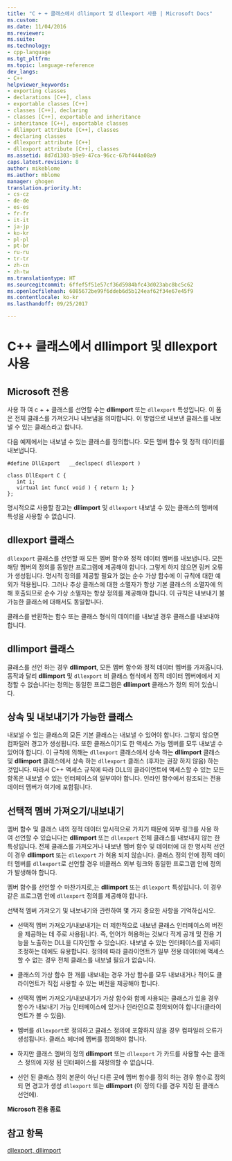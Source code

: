 ```yaml
---
title: "C + + 클래스에서 dllimport 및 dllexport 사용 | Microsoft Docs"
ms.custom: 
ms.date: 11/04/2016
ms.reviewer: 
ms.suite: 
ms.technology:
- cpp-language
ms.tgt_pltfrm: 
ms.topic: language-reference
dev_langs:
- C++
helpviewer_keywords:
- exporting classes
- declarations [C++], class
- exportable classes [C++]
- classes [C++], declaring
- classes [C++], exportable and inheritance
- inheritance [C++], exportable classes
- dllimport attribute [C++], classes
- declaring classes
- dllexport attribute [C++]
- dllexport attribute [C++], classes
ms.assetid: 8d7d1303-b9e9-47ca-96cc-67bf444a08a9
caps.latest.revision: 8
author: mikeblome
ms.author: mblome
manager: ghogen
translation.priority.ht:
- cs-cz
- de-de
- es-es
- fr-fr
- it-it
- ja-jp
- ko-kr
- pl-pl
- pt-br
- ru-ru
- tr-tr
- zh-cn
- zh-tw
ms.translationtype: HT
ms.sourcegitcommit: 6ffef5f51e57cf36d5984bfc43d023abc8bc5c62
ms.openlocfilehash: 6085672be99f6ddeb6d5b124eaf62f34e67e45f9
ms.contentlocale: ko-kr
ms.lasthandoff: 09/25/2017

---
```

# <a name="using-dllimport-and-dllexport-in-c-classes"></a>C++ 클래스에서 dllimport 및 dllexport 사용
## <a name="microsoft-specific"></a>Microsoft 전용  
 사용 하 여 c + + 클래스를 선언할 수는 **dllimport** 또는 `dllexport` 특성입니다. 이 폼은 전체 클래스를 가져오거나 내보냄을 의미합니다. 이 방법으로 내보낸 클래스를 내보낼 수 있는 클래스라고 합니다.  
  
 다음 예제에서는 내보낼 수 있는 클래스를 정의합니다. 모든 멤버 함수 및 정적 데이터를 내보냅니다.  
  
```  
#define DllExport   __declspec( dllexport )  
  
class DllExport C {  
   int i;  
   virtual int func( void ) { return 1; }  
};  
```  
  
 명시적으로 사용할 참고는 **dllimport** 및 `dllexport` 내보낼 수 있는 클래스의 멤버에 특성을 사용할 수 없습니다.  
  
##  <a name="_pluslang_using_dllimport_and_dllexport_in_c2b2bdllexportclasses"></a>dllexport 클래스  
 `dllexport` 클래스를 선언할 때 모든 멤버 함수와 정적 데이터 멤버를 내보냅니다. 모든 해당 멤버의 정의를 동일한 프로그램에 제공해야 합니다. 그렇게 하지 않으면 링커 오류가 생성됩니다. 명시적 정의를 제공할 필요가 없는 순수 가상 함수에 이 규칙에 대한 예외가 적용됩니다. 그러나 추상 클래스에 대한 소멸자가 항상 기본 클래스의 소멸자에 의해 호출되므로 순수 가상 소멸자는 항상 정의를 제공해야 합니다. 이 규칙은 내보내기 불가능한 클래스에 대해서도 동일합니다.  
  
 클래스를 반환하는 함수 또는 클래스 형식의 데이터를 내보낼 경우 클래스를 내보내야 합니다.  
  
##  <a name="_pluslang_dllexport_classesdllexportclasses"></a>dllimport 클래스  
 클래스를 선언 하는 경우 **dllimport**, 모든 멤버 함수와 정적 데이터 멤버를 가져옵니다. 동작과 달리 **dllimport** 및 `dllexport` 비 클래스 형식에서 정적 데이터 멤버에에서 지정할 수 없습니다는 정의는 동일한 프로그램은 **dllimport** 클래스가 정의 되어 있습니다.  
  
##  <a name="_pluslang_using_dllimport_and_dllexport_in_c2b2binheritanceandexportableclasses"></a>상속 및 내보내기가 가능한 클래스  
 내보낼 수 있는 클래스의 모든 기본 클래스는 내보낼 수 있어야 합니다. 그렇지 않으면 컴파일러 경고가 생성됩니다. 또한 클래스이기도 한 액세스 가능 멤버를 모두 내보낼 수 있어야 합니다. 이 규칙에 의해는 `dllexport` 클래스에서 상속 하는 **dllimport** 클래스 및 **dllimport** 클래스에서 상속 하는 `dllexport` 클래스 (후자는 권장 하지 않음) 하는 것입니다. 따라서 C++ 액세스 규칙에 따라 DLL의 클라이언트에 액세스할 수 있는 모든 항목은 내보낼 수 있는 인터페이스의 일부여야 합니다. 인라인 함수에서 참조되는 전용 데이터 멤버가 여기에 포함됩니다.  
  
##  <a name="_pluslang_using_dllimport_and_dllexport_in_c2b2bselectivememberimportexport"></a>선택적 멤버 가져오기/내보내기  
 멤버 함수 및 클래스 내의 정적 데이터 암시적으로 가지기 때문에 외부 링크를 사용 하 여 선언할 수 있습니다는 **dllimport** 또는 `dllexport` 전체 클래스를 내보내지 않는 한 특성입니다. 전체 클래스를 가져오거나 내보낸 멤버 함수 및 데이터에 대 한 명시적 선언이 경우 **dllimport** 또는 `dllexport` 가 허용 되지 않습니다. 클래스 정의 안에 정적 데이터 멤버를 `dllexport`로 선언할 경우 비클래스 외부 링크와 동일한 프로그램 안에 정의가 발생해야 합니다.  
  
 멤버 함수를 선언할 수 마찬가지로,는 **dllimport** 또는 `dllexport` 특성입니다. 이 경우 같은 프로그램 안에 `dllexport` 정의를 제공해야 합니다.  
  
 선택적 멤버 가져오기 및 내보내기와 관련하여 몇 가지 중요한 사항을 기억하십시오.  
  
-   선택적 멤버 가져오기/내보내기는 더 제한적으로 내보낸 클래스 인터페이스의 버전을 제공하는 데 주로 사용됩니다. 즉, 언어가 허용하는 것보다 적게 공개 및 전용 기능을 노출하는 DLL을 디자인할 수 있습니다. 내보낼 수 있는 인터페이스를 자세히 조정하는 데에도 유용합니다. 정의에 따라 클라이언트가 일부 전용 데이터에 액세스할 수 없는 경우 전체 클래스를 내보낼 필요가 없습니다.  
  
-   클래스의 가상 함수 한 개를 내보내는 경우 가상 함수를 모두 내보내거나 적어도 클라이언트가 직접 사용할 수 있는 버전을 제공해야 합니다.  
  
-   선택적 멤버 가져오기/내보내기가 가상 함수와 함께 사용되는 클래스가 있을 경우 함수가 내보내기 가능 인터페이스에 있거나 인라인으로 정의되어야 합니다(클라이언트가 볼 수 있음).  
  
-   멤버를 `dllexport`로 정의하고 클래스 정의에 포함하지 않을 경우 컴파일러 오류가 생성됩니다. 클래스 헤더에 멤버를 정의해야 합니다.  
  
-   하지만 클래스 멤버의 정의 **dllimport** 또는 `dllexport` 가 카드를 사용할 수는 클래스 정의에 지정 된 인터페이스를 재정의할 수 없습니다.  
  
-   선언 된 클래스 정의 본문이 아닌 다른 곳에 멤버 함수를 정의 하는 경우 함수로 정의 되 면 경고가 생성 `dllexport` 또는 **dllimport** (이 정의 다를 경우 지정 된 클래스 선언에).  
  
**Microsoft 전용 종료**  
  
## <a name="see-also"></a>참고 항목  
 [dllexport, dllimport](../cpp/dllexport-dllimport.md)
